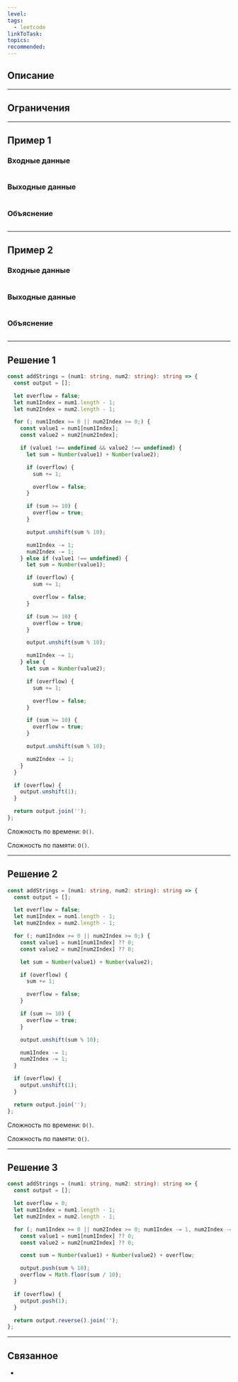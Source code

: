 ```yaml
---
level: 
tags:
  - leetcode
linkToTask: 
topics: 
recommended:
---
```

## Описание

---
## Ограничения

---
## Пример 1

### Входные данные

```

```
### Выходные данные

```

```
### Объяснение

```

```

---
## Пример 2

### Входные данные

```

```
### Выходные данные

```

```
### Объяснение

```

```

---
## Решение 1

```typescript
const addStrings = (num1: string, num2: string): string => {
  const output = [];

  let overflow = false;
  let num1Index = num1.length - 1;
  let num2Index = num2.length - 1;

  for (; num1Index >= 0 || num2Index >= 0;) {
    const value1 = num1[num1Index];
    const value2 = num2[num2Index];

    if (value1 !== undefined && value2 !== undefined) {
      let sum = Number(value1) + Number(value2);

      if (overflow) {
        sum += 1;

        overflow = false;
      }

      if (sum >= 10) {
        overflow = true;
      }

      output.unshift(sum % 10);

      num1Index -= 1;
      num2Index -= 1;
    } else if (value1 !== undefined) {
      let sum = Number(value1);

      if (overflow) {
        sum += 1;

        overflow = false;
      }

      if (sum >= 10) {
        overflow = true;
      }

      output.unshift(sum % 10);

      num1Index -= 1;
    } else {
      let sum = Number(value2);

      if (overflow) {
        sum += 1;

        overflow = false;
      }

      if (sum >= 10) {
        overflow = true;
      }

      output.unshift(sum % 10);

      num2Index -= 1;
    }
  }

  if (overflow) {
    output.unshift(1);
  }

  return output.join('');
};
```

Сложность по времени: `O()`.

Сложность по памяти: `O()`.

---
## Решение 2

```typescript
const addStrings = (num1: string, num2: string): string => {
  const output = [];

  let overflow = false;
  let num1Index = num1.length - 1;
  let num2Index = num2.length - 1;

  for (; num1Index >= 0 || num2Index >= 0;) {
    const value1 = num1[num1Index] ?? 0;
    const value2 = num2[num2Index] ?? 0;

    let sum = Number(value1) + Number(value2);

    if (overflow) {
      sum += 1;

      overflow = false;
    }

    if (sum >= 10) {
      overflow = true;
    }

    output.unshift(sum % 10);

    num1Index -= 1;
    num2Index -= 1;
  }

  if (overflow) {
    output.unshift(1);
  }

  return output.join('');
};
```

Сложность по времени: `O()`.

Сложность по памяти: `O()`.

---
## Решение 3

```typescript
const addStrings = (num1: string, num2: string): string => {
  const output = [];

  let overflow = 0;
  let num1Index = num1.length - 1;
  let num2Index = num2.length - 1;

  for (; num1Index >= 0 || num2Index >= 0; num1Index -= 1, num2Index -= 1) {
    const value1 = num1[num1Index] ?? 0;
    const value2 = num2[num2Index] ?? 0;

    const sum = Number(value1) + Number(value2) + overflow;

    output.push(sum % 10);
    overflow = Math.floor(sum / 10);
  }

  if (overflow) {
    output.push(1);
  }

  return output.reverse().join('');
};
```

---
## Связанное

- 